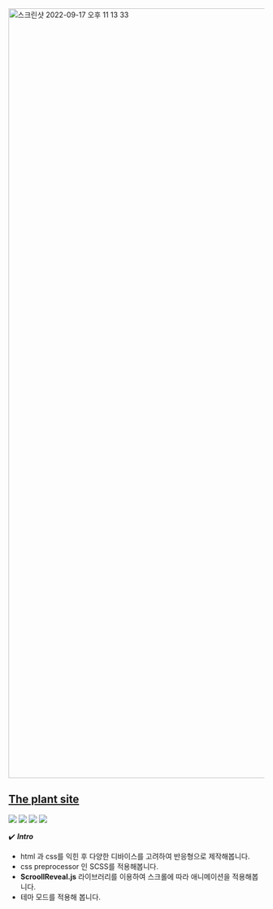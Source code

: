 <img width="1512" alt="스크린샷 2022-09-17 오후 11 13 33" src="https://user-images.githubusercontent.com/69461545/190861655-c8fc0697-566d-494d-8db6-2a74ee16a1a7.png">

[The plant site](https://zaar625.github.io/portfolio_responsive_plant/ "The Plant")
---
<div>
<img src="https://img.shields.io/badge/HTML5-E34F26?style=flat&logo=HTML5&logoColor=white">
<img src="https://img.shields.io/badge/Sass-CC6699?style=flat&logo=Sass&logoColor=white">
<img src="https://img.shields.io/badge/JavaScript-F7DF1E?style=flat&logo=JavaScript&logoColor=white"/>   
<img src="https://img.shields.io/badge/ScrollReveal-FFCB36?style=flat&logo=firebase&logoColor=yellow"/>
</div>   


   
   :heavy_check_mark: ***Intro***   

- html 과 css를 익힌 후 다양한 디바이스를 고려하여 반응형으로 제작해봅니다. 
- css preprocessor 인 SCSS를 적용해봅니다.
- **ScroollReveal.js** 라이브러리를 이용하여 스크롤에 따라 애니메이션을 적용해봅니다.
- 테마 모드를 적용해 봅니다. 


